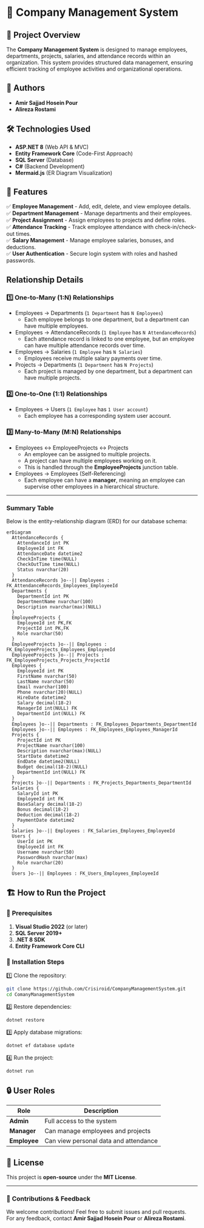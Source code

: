 # 🏢 Company Management System

## 📖 Project Overview
The **Company Management System** is designed to manage employees, departments, projects, salaries, and attendance records within an organization. This system provides structured data management, ensuring efficient tracking of employee activities and organizational operations.

## 👥 Authors
- **Amir Sajjad Hosein Pour**  
- **Alireza Rostami**  

## 🛠️ Technologies Used
- **ASP.NET 8** (Web API & MVC)
- **Entity Framework Core** (Code-First Approach)
- **SQL Server** (Database)
- **C#** (Backend Development)
- **Mermaid.js** (ER Diagram Visualization)

## 📌 Features
✅ **Employee Management** - Add, edit, delete, and view employee details.  
✅ **Department Management** - Manage departments and their employees.  
✅ **Project Assignment** - Assign employees to projects and define roles.  
✅ **Attendance Tracking** - Track employee attendance with check-in/check-out times.  
✅ **Salary Management** - Manage employee salaries, bonuses, and deductions.  
✅ **User Authentication** - Secure login system with roles and hashed passwords.  

## Relationship Details

### 1️⃣ One-to-Many (1:N) Relationships
- Employees → Departments (`1 Department` has `N Employees`)
  - Each employee belongs to one department, but a department can have multiple employees.
- Employees → AttendanceRecords (`1 Employee` has `N AttendanceRecords`)
  - Each attendance record is linked to one employee, but an employee can have multiple attendance records over time.
- Employees → Salaries (`1 Employee` has `N Salaries`)
  - Employees receive multiple salary payments over time.
- Projects → Departments (`1 Department` has `N Projects`)
  - Each project is managed by one department, but a department can have multiple projects.

### 2️⃣ One-to-One (1:1) Relationships
- Employees → Users (`1 Employee` has `1 User account`)
  - Each employee has a corresponding system user account.

### 3️⃣ Many-to-Many (M:N) Relationships
- Employees ↔ EmployeeProjects ↔ Projects
  - An employee can be assigned to multiple projects.
  - A project can have multiple employees working on it.
  - This is handled through the **EmployeeProjects** junction table.
- Employees → Employees (Self-Referencing)
  - Each employee can have a **manager**, meaning an employee can supervise other employees in a hierarchical structure.

---

### Summary Table

Below is the entity-relationship diagram (ERD) for our database schema:

```mermaid
erDiagram
  AttendanceRecords {
    AttendanceId int PK
    EmployeeId int FK
    AttendanceDate datetime2 
    CheckInTime time(NULL) 
    CheckOutTime time(NULL) 
    Status nvarchar(20) 
  }
  AttendanceRecords }o--|| Employees : FK_AttendanceRecords_Employees_EmployeeId
  Departments {
    DepartmentId int PK
    DepartmentName nvarchar(100) 
    Description nvarchar(max)(NULL) 
  }
  EmployeeProjects {
    EmployeeId int PK,FK
    ProjectId int PK,FK
    Role nvarchar(50) 
  }
  EmployeeProjects }o--|| Employees : FK_EmployeeProjects_Employees_EmployeeId
  EmployeeProjects }o--|| Projects : FK_EmployeeProjects_Projects_ProjectId
  Employees {
    EmployeeId int PK
    FirstName nvarchar(50) 
    LastName nvarchar(50) 
    Email nvarchar(100) 
    Phone nvarchar(20)(NULL) 
    HireDate datetime2 
    Salary decimal(18-2) 
    ManagerId int(NULL) FK
    DepartmentId int(NULL) FK
  }
  Employees }o--|| Departments : FK_Employees_Departments_DepartmentId
  Employees }o--|| Employees : FK_Employees_Employees_ManagerId
  Projects {
    ProjectId int PK
    ProjectName nvarchar(100) 
    Description nvarchar(max)(NULL) 
    StartDate datetime2 
    EndDate datetime2(NULL) 
    Budget decimal(18-2)(NULL) 
    DepartmentId int(NULL) FK
  }
  Projects }o--|| Departments : FK_Projects_Departments_DepartmentId
  Salaries {
    SalaryId int PK
    EmployeeId int FK
    BaseSalary decimal(18-2) 
    Bonus decimal(18-2) 
    Deduction decimal(18-2) 
    PaymentDate datetime2 
  }
  Salaries }o--|| Employees : FK_Salaries_Employees_EmployeeId
  Users {
    UserId int PK
    EmployeeId int FK
    Username nvarchar(50) 
    PasswordHash nvarchar(max) 
    Role nvarchar(20) 
  }
  Users }o--|| Employees : FK_Users_Employees_EmployeeId
```

## 🏗️ How to Run the Project
### 📌 **Prerequisites**
1. **Visual Studio 2022** (or later)  
2. **SQL Server 2019+**  
3. **.NET 8 SDK**  
4. **Entity Framework Core CLI**  

### 🚀 **Installation Steps**
1️⃣ Clone the repository:  
   ```sh
   git clone https://github.com/Crisiroid/CompanyManagementSystem.git
   cd ComanyManagementSystem
   ```

2️⃣ Restore dependencies:  
   ```sh
   dotnet restore
   ```

3️⃣ Apply database migrations:  
   ```sh
   dotnet ef database update
   ```

4️⃣ Run the project:  
   ```sh
   dotnet run
   ```

## 🔒 User Roles
| Role        | Description |
|-------------|------------|
| **Admin**   | Full access to the system |
| **Manager** | Can manage employees and projects |
| **Employee**| Can view personal data and attendance |

## 📜 License
This project is **open-source** under the **MIT License**.

---

### 🎯 **Contributions & Feedback**
We welcome contributions! Feel free to submit issues and pull requests.  
For any feedback, contact **Amir Sajjad Hosein Pour** or **Alireza Rostami**.  

